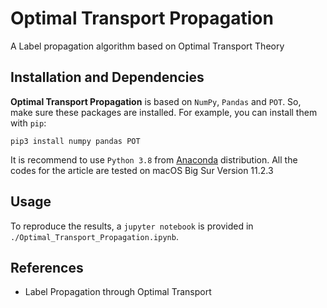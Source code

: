 # Optimal Transport Propagation
A Label propagation algorithm based on Optimal Transport Theory


## Installation and Dependencies

**Optimal Transport Propagation** is based on `NumPy`, `Pandas` and `POT`. 
So, make sure these packages are installed. For example, you can install them with `pip`:

```
pip3 install numpy pandas POT
```

It is recommend to use `Python 3.8` from [Anaconda](https://www.anaconda.com/) distribution. All the codes for the article are tested on macOS Big Sur Version 11.2.3


## Usage
To reproduce the results, a `jupyter notebook` is provided in `./Optimal_Transport_Propagation.ipynb`.


## References
* Label Propagation through Optimal Transport
